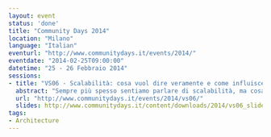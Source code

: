```yaml
---
layout: event
status: 'done'
title: "Community Days 2014"
location: "Milano"
language: "Italian"
eventurl: "http://www.communitydays.it/events/2014/"
eventdate: "2014-02-25T09:00:00"
datetime: "25 - 26 Febbraio 2014"
sessions:
- title: "VS06 - Scalabilità: cosa vuol dire veramente e come influisce sull'architettura"
  abstract: "Sempre più spesso sentiamo parlare di scalabilità, ma cosa vuol dire "scalare"? Sempre più spesso sentiamo parlare di consistente ed eventualmente consistente, ma cosa vuol dire, e che impatto ha, rilassare i vincoli della consistenza? Obiettivo di questa sessione è innanzitutto inquadrare il problema analizzando a fondo il significato della parola "scalabilità", capiremo quando abbiamo bisogno veramente di scalare e quando invece la presunta richiesta di scalabilità deriva da altri problemi strutturali. Affronteremo le tecniche e le tecnologie che ha senso mettere in pista per affrontare i problemi che il nostro business deve veramente risolvere. Guarderemo infine la nostra applicazione dal punto di vista dei layer/tier e capiremo che impatto ha la necessità di scalare sull'impianto architetturale che abbiamo tanto faticosamente realizzato sempre tenendo ben presente che non è detto che abbiamo veramente bisogno di scalare."
  url: "http://www.communitydays.it/events/2014/vs06/"
  slides: http://www.communitydays.it/content/downloads/2014/vs06_slides.zip
tags:
- Architecture
---
```

